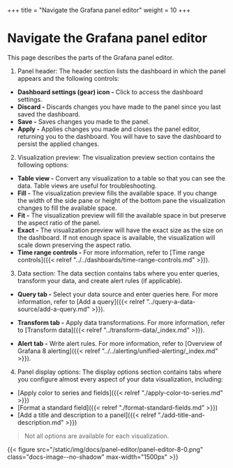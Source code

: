 +++
title = "Navigate the Grafana panel editor"
weight = 10
+++

# Navigate the Grafana panel editor

This page describes the parts of the Grafana panel editor.

1. Panel header: The header section lists the dashboard in which the panel appears and the following controls:

- **Dashboard settings (gear) icon -** Click to access the dashboard settings.
- **Discard -** Discards changes you have made to the panel since you last saved the dashboard.
- **Save -** Saves changes you made to the panel.
- **Apply -** Applies changes you made and closes the panel editor, returning you to the dashboard. You will have to save the dashboard to persist the applied changes.

2. Visualization preview: The visualization preview section contains the following options:

- **Table view -** Convert any visualization to a table so that you can see the data. Table views are useful for troubleshooting.
- **Fill -** The visualization preview fills the available space. If you change the width of the side pane or height of the bottom pane the visualization changes to fill the available space.
- **Fit -** The visualization preview will fill the available space in but preserve the aspect ratio of the panel.
- **Exact -** The visualization preview will have the exact size as the size on the dashboard. If not enough space is available, the visualization will scale down preserving the aspect ratio.
- **Time range controls -** For more information, refer to [Time range controls]({{< relref "../../dashboards/time-range-controls.md" >}}).

3. Data section: The data section contains tabs where you enter queries, transform your data, and create alert rules (if applicable).

- **Query tab -** Select your data source and enter queries here. For more information, refer to [Add a query]({{< relref "../query-a-data-source/add-a-query.md" >}}).

- **Transform tab -** Apply data transformations. For more information, refer to [Transform data]({{< relref "../transform-data/_index.md" >}}).
- **Alert tab -** Write alert rules. For more information, refer to [Overview of Grafana 8 alerting]({{< relref "../../alerting/unified-alerting/_index.md" >}}).

4. Panel display options: The display options section contains tabs where you configure almost every aspect of your data visualization, including:

- [Apply color to series and fields]({{< relref "./apply-color-to-series.md" >}})
- [Format a standard field]({{< relref "./format-standard-fields.md" >}})
- [Add a title and description to a panel]({{< relref "./add-title-and-description.md" >}})

> Not all options are available for each visualization.

{{< figure src="/static/img/docs/panel-editor/panel-editor-8-0.png" class="docs-image--no-shadow" max-width="1500px" >}}
